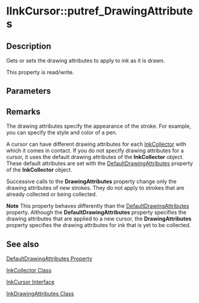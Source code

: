 # IInkCursor::putref_DrawingAttributes

## Description

Gets or sets the drawing attributes to apply to ink as it is drawn.

This property is read/write.

## Parameters

## Remarks

The drawing attributes specify the appearance of the stroke. For example, you can specify the style and color of a pen.

A cursor can have different drawing attributes for each [InkCollector](https://learn.microsoft.com/windows/desktop/tablet/inkcollector-class) with which it comes in contact. If you do not specify drawing attributes for a cursor, it uses the default drawing attributes of the **InkCollector** object. These default attributes are set with the [DefaultDrawingAttributes](https://learn.microsoft.com/windows/desktop/api/msinkaut/nf-msinkaut-iinkcollector-get_defaultdrawingattributes) property of the **InkCollector** object.

Successive calls to the **DrawingAttributes** property change only the drawing attributes of new strokes. They do not apply to strokes that are already collected or being collected.

**Note** This property behaves differently than the [DefaultDrawingAttributes](https://learn.microsoft.com/windows/desktop/api/msinkaut/nf-msinkaut-iinkcollector-get_defaultdrawingattributes) property. Although the **DefaultDrawingAttributes** property specifies the drawing attributes that are applied to a new cursor, the **DrawingAttributes** property specifies the drawing attributes for ink that is yet to be collected.

## See also

[DefaultDrawingAttributes Property](https://learn.microsoft.com/windows/desktop/api/msinkaut/nf-msinkaut-iinkcollector-get_defaultdrawingattributes)

[InkCollector Class](https://learn.microsoft.com/windows/desktop/tablet/inkcollector-class)

[InkCursor Interface](https://learn.microsoft.com/windows/desktop/api/msinkaut/nn-msinkaut-iinkcursor)

[InkDrawingAttributes Class](https://learn.microsoft.com/windows/desktop/tablet/inkdrawingattributes-class)